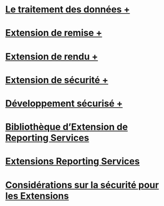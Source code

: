 # [Le traitement des données +](../../reporting-services/extensions/data-processing/creating-a-data-processing-extension-library.md)
# [Extension de remise +](../../reporting-services/extensions/delivery-extension/creating-a-delivery-extension-library.md)
# [Extension de rendu +](../../reporting-services/extensions/rendering-extension/deploying-a-rendering-extension.md)
# [Extension de sécurité +](../../reporting-services/extensions/security-extension/authentication-in-reporting-services.md)
# [Développement sécurisé +](../../reporting-services/extensions/secure-development/code-access-security-in-reporting-services.md)
# [Bibliothèque d’Extension de Reporting Services](reporting-services-extension-library.md)
# [Extensions Reporting Services](reporting-services-extensions.md)
# [Considérations sur la sécurité pour les Extensions](security-considerations-for-extensions.md)
